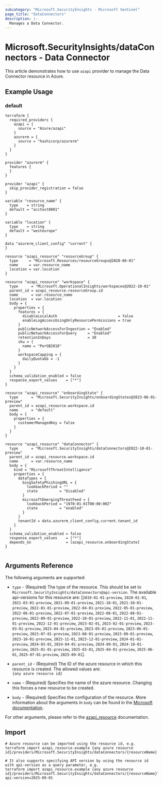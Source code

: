 ```yaml
---
subcategory: "Microsoft.SecurityInsights - Microsoft Sentinel"
page_title: "dataConnectors"
description: |-
  Manages a Data Connector.
---
```


# Microsoft.SecurityInsights/dataConnectors - Data Connector

This article demonstrates how to use `azapi` provider to manage the Data Connector resource in Azure.

## Example Usage

### default

```hcl
terraform {
  required_providers {
    azapi = {
      source = "Azure/azapi"
    }
    azurerm = {
      source = "hashicorp/azurerm"
    }
  }
}

provider "azurerm" {
  features {
  }
}

provider "azapi" {
  skip_provider_registration = false
}

variable "resource_name" {
  type    = string
  default = "acctest0001"
}

variable "location" {
  type    = string
  default = "westeurope"
}

data "azurerm_client_config" "current" {
}

resource "azapi_resource" "resourceGroup" {
  type     = "Microsoft.Resources/resourceGroups@2020-06-01"
  name     = var.resource_name
  location = var.location
}

resource "azapi_resource" "workspace" {
  type      = "Microsoft.OperationalInsights/workspaces@2022-10-01"
  parent_id = azapi_resource.resourceGroup.id
  name      = var.resource_name
  location  = var.location
  body = {
    properties = {
      features = {
        disableLocalAuth                            = false
        enableLogAccessUsingOnlyResourcePermissions = true
      }
      publicNetworkAccessForIngestion = "Enabled"
      publicNetworkAccessForQuery     = "Enabled"
      retentionInDays                 = 30
      sku = {
        name = "PerGB2018"
      }
      workspaceCapping = {
        dailyQuotaGb = -1
      }
    }
  }
  schema_validation_enabled = false
  response_export_values    = ["*"]
}

resource "azapi_resource" "onboardingState" {
  type      = "Microsoft.SecurityInsights/onboardingStates@2023-06-01-preview"
  parent_id = azapi_resource.workspace.id
  name      = "default"
  body = {
    properties = {
      customerManagedKey = false
    }
  }
}

resource "azapi_resource" "dataConnector" {
  type      = "Microsoft.SecurityInsights/dataConnectors@2022-10-01-preview"
  parent_id = azapi_resource.workspace.id
  name      = var.resource_name
  body = {
    kind = "MicrosoftThreatIntelligence"
    properties = {
      dataTypes = {
        bingSafetyPhishingURL = {
          lookbackPeriod = ""
          state          = "Disabled"
        }
        microsoftEmergingThreatFeed = {
          lookbackPeriod = "1970-01-01T00:00:00Z"
          state          = "enabled"
        }
      }
      tenantId = data.azurerm_client_config.current.tenant_id
    }
  }
  schema_validation_enabled = false
  response_export_values    = ["*"]
  depends_on                = [azapi_resource.onboardingState]
}


```



## Arguments Reference

The following arguments are supported:

* `type` - (Required) The type of the resource. This should be set to `Microsoft.SecurityInsights/dataConnectors@api-version`. The available api-versions for this resource are: [`2019-01-01-preview`, `2020-01-01`, `2021-03-01-preview`, `2021-09-01-preview`, `2021-10-01`, `2021-10-01-preview`, `2022-01-01-preview`, `2022-04-01-preview`, `2022-05-01-preview`, `2022-06-01-preview`, `2022-07-01-preview`, `2022-08-01`, `2022-08-01-preview`, `2022-09-01-preview`, `2022-10-01-preview`, `2022-11-01`, `2022-11-01-preview`, `2022-12-01-preview`, `2023-02-01`, `2023-02-01-preview`, `2023-03-01-preview`, `2023-04-01-preview`, `2023-05-01-preview`, `2023-06-01-preview`, `2023-07-01-preview`, `2023-08-01-preview`, `2023-09-01-preview`, `2023-10-01-preview`, `2023-11-01`, `2023-12-01-preview`, `2024-01-01-preview`, `2024-03-01`, `2024-04-01-preview`, `2024-09-01`, `2024-10-01-preview`, `2025-01-01-preview`, `2025-03-01`, `2025-04-01-preview`, `2025-06-01`, `2025-07-01-preview`, `2025-09-01`].

* `parent_id` - (Required) The ID of the azure resource in which this resource is created. The allowed values are:  
  `{any azure resource id}`

* `name` - (Required) Specifies the name of the azure resource. Changing this forces a new resource to be created.

* `body` - (Required) Specifies the configuration of the resource. More information about the arguments in `body` can be found in the [Microsoft documentation](https://learn.microsoft.com/en-us/azure/templates/Microsoft.SecurityInsights/dataConnectors?pivots=deployment-language-terraform).

For other arguments, please refer to the [azapi_resource](https://registry.terraform.io/providers/Azure/azapi/latest/docs/resources/resource) documentation.

## Import

 ```shell
 # Azure resource can be imported using the resource id, e.g.
 terraform import azapi_resource.example {any azure resource id}/providers/Microsoft.SecurityInsights/dataConnectors/{resourceName}
 
 # It also supports specifying API version by using the resource id with api-version as a query parameter, e.g.
 terraform import azapi_resource.example {any azure resource id}/providers/Microsoft.SecurityInsights/dataConnectors/{resourceName}?api-version=2025-09-01
 ```
